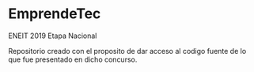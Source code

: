 # EmprendeTec
ENEIT 2019 Etapa Nacional

Repositorio creado con el proposito de dar acceso al codigo fuente de lo que fue presentado en dicho concurso.
